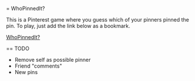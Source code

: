 = WhoPinnedIt?

This is a Pinterest game where you guess which of your pinners pinned the pin.
To play, just add the link below as a bookmark.

<a href="javascript: (function () { 
  var jsCode = document.createElement('script'); 
	jsCode.setAttribute('src', 'https://gist.github.com/ordinaryzelig/5378445/raw/c5cc842089244f94301405cc9cf7817837ed0b5d/whopinnedit.js');
	jsCode.setAttribute('type', 'text/javascript');      			
  document.body.appendChild(jsCode); 
 }());">WhoPinnedIt?</a>

== TODO

* Remove self as possible pinner
* Friend "comments"
* New pins
